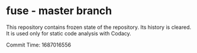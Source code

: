 # fuse - master branch

This repository contains frozen state of the repository.
Its history is cleared. It is used only for static code
analysis with Codacy.

Commit Time: 1687016556